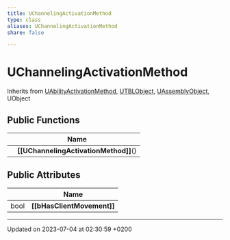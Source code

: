 ```yaml
---
title: UChannelingActivationMethod
type: class
aliases: UChannelingActivationMethod
share: false

---
```


# UChannelingActivationMethod





Inherits from [UAbilityActivationMethod](/docs/SDK/Source/Classes/classUAbilityActivationMethod.md), [UTBLObject](/docs/SDK/Source/Classes/classUTBLObject.md), [UAssemblyObject](/docs/SDK/Source/Classes/classUAssemblyObject.md), UObject

## Public Functions

|                | Name           |
| -------------- | -------------- |
| | **[[UChannelingActivationMethod]]**() |

## Public Attributes

|                | Name           |
| -------------- | -------------- |
| bool | **[[bHasClientMovement]]**  |

-------------------------------

Updated on 2023-07-04 at 02:30:59 +0200